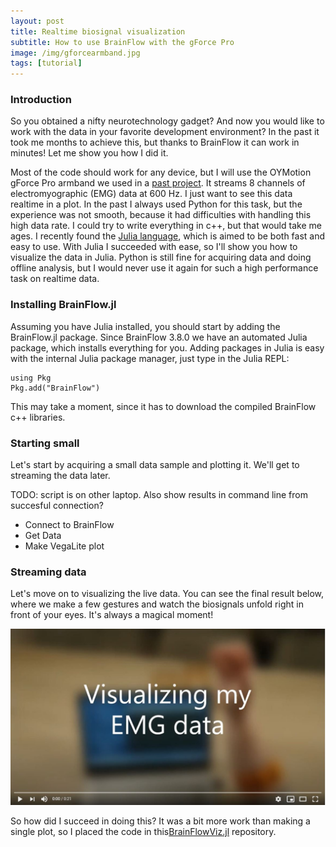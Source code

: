 ```yaml
---
layout: post
title: Realtime biosignal visualization
subtitle: How to use BrainFlow with the gForce Pro
image: /img/gforcearmband.jpg
tags: [tutorial]
---
```


### Introduction

So you obtained a nifty neurotechnology gadget? And now you would like to work with the data in your favorite development environment? In the past it took me months to achieve this, but thanks to BrainFlow it can work in minutes! Let me show you how I did it.

Most of the code should work for any device, but I will use the OYMotion gForce Pro armband we used in a [past project](https://medium.com/symbionic-project). It streams 8 channels of electromyographic (EMG) data at 600 Hz. I just want to see this data realtime in a plot. In the past I always used Python for this task, but the experience was not smooth, because it had difficulties with handling this high data rate. I could try to write everything in c++, but that would take me ages. I recently found the [Julia language](https://julialang.org/), which is aimed to be both fast and easy to use. With Julia I succeeded with ease, so I'll show you how to visualize the data in Julia. Python is still fine for acquiring data and doing offline analysis, but I would never use it again for such a high performance task on realtime data.

### Installing BrainFlow.jl

Assuming you have Julia installed, you should start by adding the BrainFlow.jl package. Since BrainFlow 3.8.0 we have an automated Julia package, which installs everything for you. Adding packages in Julia is easy with the internal Julia package manager, just type in the Julia REPL:

    using Pkg
    Pkg.add("BrainFlow")

This may take a moment, since it has to download the compiled BrainFlow c++ libraries.

### Starting small

Let's start by acquiring a small data sample and plotting it. We'll get to streaming the data later. 

TODO: script is on other laptop. Also show results in command line from succesful connection?
* Connect to BrainFlow
* Get Data
* Make VegaLite plot

### Streaming data

Let's move on to visualizing the live data. You can see the final result below, where we make a few gestures and watch the biosignals unfold right in front of your eyes. It's always a magical moment!

[![IMAGE ALT TEXT HERE](/img/EMGdataYoutube.jpg)](https://www.youtube.com/watch?v=L7NXYZ5EDdw)

So how did I succeed in doing this? It was a bit more work than making a single plot, so I placed the code in this[BrainFlowViz.jl](https://github.com/matthijscox/BrainFlowViz.jl) repository. 

